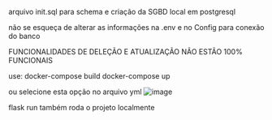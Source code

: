 arquivo init.sql para schema e criação da SGBD local em postgresql

não se esqueça de alterar as informações na .env e no Config para conexão do banco

FUNCIONALIDADES DE DELEÇÃO E ATUALIZAÇÃO NÃO ESTÃO 100% FUNCIONAIS

use: 
docker-compose build 
docker-compose up

ou selecione esta opção no arquivo yml
![image](https://github.com/VitorCarvalhoPinto/leilao-api/assets/41267103/838bd035-ee76-49ec-9de6-3de484c1e088)


flask run também roda o projeto localmente
